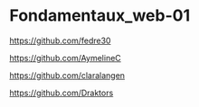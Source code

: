 # Fondamentaux_web-01

https://github.com/fedre30

https://github.com/AymelineC

https://github.com/claralangen

https://github.com/Draktors
